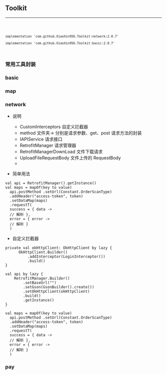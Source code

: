 ## Toolkit

---

<code>

    implementation 'com.github.XiaoXin956.Toolkit:network:2.0.7'

    implementation 'com.github.XiaoXin956.Toolkit:basic:2.0.7'

</code>

### 常用工具封装

### basic

### map

### network

* 说明
    * CustomInterceptors 自定义拦截器
    * method 文件夹-> 分别是请求参数、get、post 请求方法的封装
    * IAPIService 请求接口
    * RetrofitManager 请求管理器
    * RetrofitManagerDownLoad 文件下载请求
    * UploadFileRequestBody 文件上传的 RequestBody
    *

* 简单用法

```
val api = RetrofitManager().getInstance()
val maps = mapOf(key to value)
  api.postMethod .setUrl(Constant.OrderScanType)
  .addHeader("access-token", token)
  .setDataMap(maps)
  .requestT(
  success = { data ->
  // 解析 }, 
  error = { error ->
  // 解析 }
  )
```
* 自定义拦截器

```
private val okHttpClient: OkHttpClient by lazy {
      OkHttpClient.Builder()
          .addInterceptor(LoginInterceptor())
          .build()
}

val api by lazy {
    RetrofitManager.Builder()
        .setBaseUrl("")
        .setGson(GsonBuilder().create())
        .setOkHttpClient(okHttpClient)
        .build()
        .getInstance()
}

val maps = mapOf(key to value)
  api.postMethod .setUrl(Constant.OrderScanType)
  .addHeader("access-token", token)
  .setDataMap(maps)
  .requestT(
  success = { data ->
  // 解析 }, 
  error = { error ->
  // 解析 }
  )
```

### pay


